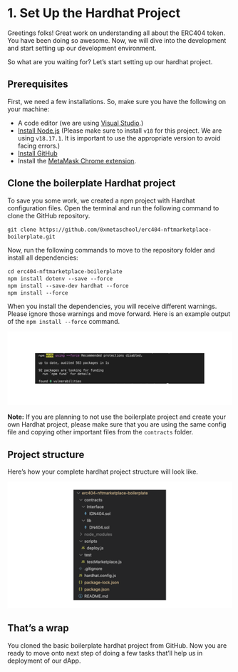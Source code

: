 # 1. Set Up the Hardhat Project

Greetings folks! Great work on understanding all about the ERC404 token. You have been doing so awesome. Now, we will dive into the development and start setting up our development environment.

So what are you waiting for? Let’s start setting up our hardhat project.

## Prerequisites

First, we need a few installations. So, make sure you have the following on your machine:

- A code editor (we are using [Visual Studio](https://code.visualstudio.com/download).)
- [Install Node.js](https://nodejs.org/en/download) (Please make sure to install `v18` for this project. We are using `v18.17.1`. It is important to use the appropriate version to avoid facing errors.)
- [Install GitHub](https://github.com/git-guides/install-git)
- Install the [MetaMask Chrome extension](https://chromewebstore.google.com/detail/metamask/nkbihfbeogaeaoehlefnkodbefgpgknn).

## Clone the boilerplate Hardhat project

To save you some work, we created a npm project with Hardhat configuration files. Open the terminal and run the following command to clone the GitHub repository. 

```
git clone https://github.com/0xmetaschool/erc404-nftmarketplace-boilerplate.git
```

Now, run the following commands to move to the repository folder and install all dependencies:

```
cd erc404-nftmarketplace-boilerplate
npm install dotenv --save --force
npm install --save-dev hardhat --force
npm install --force
```

When you install the dependencies, you will receive different warnings. Please ignore those warnings and move forward. Here is an example output of the `npm install --force` command.

![setup-1.png](https://github.com/0xmetaschool/Learning-Projects/blob/main/assests_for_all/assests_for_erc404/2%20Prerequisites%20to%20Building%20the%20MarketPlace/1%20Set%20Up%20the%20Hardhat%20Project/setup-1.png?raw=true)

**Note:** If you are planning to not use the boilerplate project and create your own Hardhat project, please make sure that you are using the same config file and copying other important files from the `contracts` folder.

## Project structure

Here’s how your complete hardhat project structure will look like.

![setup-2.png](https://github.com/0xmetaschool/Learning-Projects/blob/main/assests_for_all/assests_for_erc404/2%20Prerequisites%20to%20Building%20the%20MarketPlace/1%20Set%20Up%20the%20Hardhat%20Project/setup-2.png?raw=true)

## That’s a wrap

You cloned the basic boilerplate hardhat project from GitHub. Now you are ready to move onto next step of doing a few tasks that’ll help us in deployment of our dApp.
